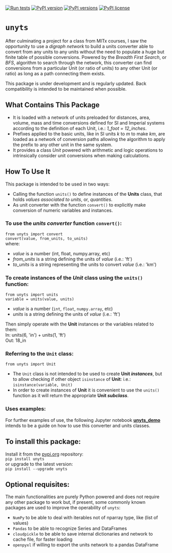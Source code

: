 [![Run tests](https://github.com/ayaranitram/unyts/actions/workflows/test-package.yml/badge.svg)](https://github.com/ayaranitram/unyts/actions/workflows/test-package.yml)
[![PyPI version](https://img.shields.io/pypi/v/unyts.svg)](https://pypi.org/project/unyts/)
[![PyPI versions](https://img.shields.io/pypi/pyversions/unyts.svg)](https://pypi.org/project/unyts//)
[![PyPI license](https://img.shields.io/pypi/l/unyts.svg)](https://pypi.org/project/unyts/)

# `unyts`
  
After culminating a project for a class from MITx courses, I saw the opportunity to use a *digraph network* to build a units converter able to convert from any units to any units without the need to populate a huge but finite table of possible conversions. Powered by the _Breadth First Search_, or _BFS_, algorithm to search through the network, this converter can find conversions from a particular Unit (or ratio of units) to any other Unit (or ratio) as long as a path connecting them exists.

This package is under development and is regularly updated. Back compatibility is intended to be maintained when possible.
  
## What Contains This Package
- It is loaded with a network of units preloaded for distances, area, volume, mass and time conversions defined for SI and Imperial systems according to the definition of each Unit, i.e.: _1_foot = 12_inches_.
- Prefixes applied to the basic units, like in SI units _k_ to _m_ to make _km_, are loaded as a network of conversion paths allowing the algorithm to apply the prefix to any other unit in the same system.
- It provides a class _Unit_ powered with arithmetic and logic operations to intrinsically consider unit conversions when making calculations.  
  
## How To Use It
This package is intended to be used in two ways:  
- Calling the function `units()` to define instances of the __Units__ class, that holds _values associated to units_, or, _quantities_.  
- As unit converter with the function `convert()` to explicitly make conversion of numeric variables and instances.  
  
### To use the _units converter_ function `convert()`:  
`from unyts import convert`  
`convert(value, from_units, to_units)`  
where:  
- _value_ is a number (int, float, numpy.array, etc)  
- *from_units* is a string defining the units of _value_ (i.e.: 'ft')  
- *to_units* is a string representing the units to convert _value_ (i.e.: 'km')  
  
### To create instances of the _Unit_ class using the `units()` function:  
`from unyts import units`  
`variable = units(value, units)`  
- _value_ is a number (`int`, `float`, `numpy.array`, etc)
- _units_ is a string defining the units of _value_ (i.e.: 'ft')

Then simply operate with the **Unit** instances or the variables related to them:  
 In: units(6, 'in') + units(1, 'ft')  
Out: 18_in  

### Referring to the `Unit` class:
`from unyts import Unit`  
- The `Unit` class is not intended to be used to create **Unit _instances_**, but to allow checking if other object `isinstance` of **Unit**: i.e.: `isinstance(variable, Unit)`  
- In order to create instances of **Unit** it is convenient to use the `units()` function as it will return the appropriate **Unit _subclass_**.  
  
### Uses examples:  
For further examples of use, the following Jupyter notebook <a href="https://github.com/ayaranitram/unyts/blob/master/unyts_demo.ipynb">**unyts_demo**</a> intends to be a guide on how to use this converter and units classes.  
  
## To install this package:  
Install it from the <a href="https://pypi.org/search/?q=unyts">pypi.org</a> repository:  
`pip install unyts`  
or upgrade to the latest version:  
`pip install --upgrade unyts`  
  
## Optional requisites:  
The main functionalities are purely Python powered and does not require any other package to work but, if present, some commonly known packages are used to improve the operability of `unyts`:  
- `NumPy` to be able to deal with iterables not of nparray type, like (list of values)  
- `Pandas` to be able to recognize Series and DataFrames  
- `cloudpickle` to be able to save internal dictionaries and network to cache file, for faster loading  
- `openpyxl` if willing to export the units network to a pandas DataFrame  
